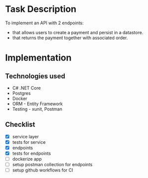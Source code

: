  # Task Description

 To implement an API with 2 endpoints:
 - that allows users to create a payment and persist in a datastore.
 - that returns the payment together with associated order.

# Implementation

## Technologies used
- C# .NET Core
- Postgres
- Docker
- ORM - Entity Framework
- Testing  - xunit, Postman


## Checklist
- [x] service layer <br/>
- [x] tests for service <br/>
- [x] endpoints <br/>
- [x] tests for endpoints <br/>
- [ ] dockerize app <br/>
- [ ] setup postman collection for endpoints <br/>
- [ ] setup github workflows for CI <br/>